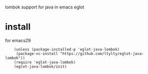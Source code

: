 lombok support for java in emacs eglot
# install
for emacs29
```
    (unless (package-installed-p 'eglot-java-lombok)
     (package-vc-install "https://github.com/ltylty/eglot-java-lombok"))
    (require 'eglot-java-lombok)
    (eglot-java-lombok/init)
```
